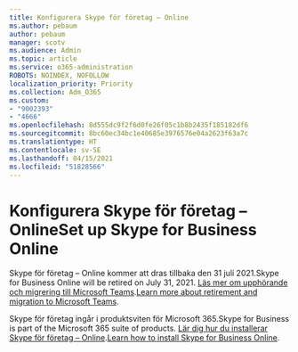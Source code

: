 ```yaml
---
title: Konfigurera Skype för företag – Online
ms.author: pebaum
author: pebaum
manager: scotv
ms.audience: Admin
ms.topic: article
ms.service: o365-administration
ROBOTS: NOINDEX, NOFOLLOW
localization_priority: Priority
ms.collection: Adm_O365
ms.custom:
- "9002393"
- "4666"
ms.openlocfilehash: 8d555dc9f2f6d0fe26f05c1b8b2435f185182df6
ms.sourcegitcommit: 8bc60ec34bc1e40685e3976576e04a2623f63a7c
ms.translationtype: HT
ms.contentlocale: sv-SE
ms.lasthandoff: 04/15/2021
ms.locfileid: "51828566"
---
```

# <a name="set-up-skype-for-business-online"></a><span data-ttu-id="4c7f9-102">Konfigurera Skype för företag – Online</span><span class="sxs-lookup"><span data-stu-id="4c7f9-102">Set up Skype for Business Online</span></span>

<span data-ttu-id="4c7f9-103">Skype för företag – Online kommer att dras tillbaka den 31 juli 2021.</span><span class="sxs-lookup"><span data-stu-id="4c7f9-103">Skype for Business Online will be retired on July 31, 2021.</span></span> <span data-ttu-id="4c7f9-104">[Läs mer om upphörande och migrering till Microsoft Teams](https://docs.microsoft.com/microsoftteams/skype-for-business-online-retirement).</span><span class="sxs-lookup"><span data-stu-id="4c7f9-104">[Learn more about retirement and migration to Microsoft Teams](https://docs.microsoft.com/microsoftteams/skype-for-business-online-retirement).</span></span>

<span data-ttu-id="4c7f9-105">Skype för företag ingår i produktsviten för Microsoft 365.</span><span class="sxs-lookup"><span data-stu-id="4c7f9-105">Skype for Business is part of the Microsoft 365 suite of products.</span></span> <span data-ttu-id="4c7f9-106">[Lär dig hur du installerar Skype för företag – Online](https://support.office.com/article/Install-Skype-for-Business-Online-8a618bc4-3fc8-4d5f-9d62-cf93a0494800).</span><span class="sxs-lookup"><span data-stu-id="4c7f9-106">[Learn how to install Skype for Business Online](https://support.office.com/article/Install-Skype-for-Business-Online-8a618bc4-3fc8-4d5f-9d62-cf93a0494800).</span></span>
